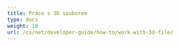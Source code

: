 ```yaml
---
title: Práce s 3D souborem
type: docs
weight: 10
url: /cs/net/developer-guide/how-to/work-with-3d-file/
---
```

